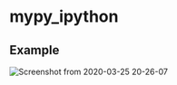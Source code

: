 # mypy_ipython
## Example

![Screenshot from 2020-03-25 20-26-07](https://user-images.githubusercontent.com/13820488/77531830-ec9d2600-6ed6-11ea-818e-58d41b77fe03.png)
